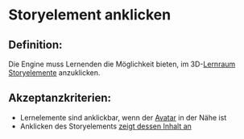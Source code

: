 # Storyelement anklicken


## Definition:
Die Engine muss Lernenden die Möglichkeit bieten, im 3D-[Lernraum](Lernraum-GE.md) [Storyelemente](Storyelement-GE.md) anzuklicken.


## Akzeptanzkriterien:
- Lernelemente sind anklickbar, wenn der [Avatar](Avatar-GE.md) in der Nähe ist
- Anklicken des Storyelements [zeigt dessen Inhalt an](EWE0040.md)
